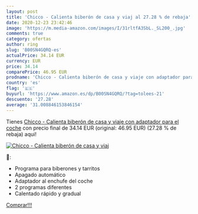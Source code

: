 ```yaml
---
layout: post
title: 'Chicco - Calienta biberón de casa y viaj al 27.28 % de rebaja'
date: 2020-12-23 23:42:46
image: 'https://m.media-amazon.com/images/I/31rltfA3SbL._SL200_.jpg'
comments: true
category: ofertas
author: ring
slug: 'B00SN4GQRQ-es'
actualPrice: 34.14 EUR
currency: EUR
price: 34.14
comparePrice: 46.95 EUR
prodname: 'Chicco - Calienta biberón de casa y viaje con adaptador para el coche'
country: 'es'
flag: '🇪🇸'
buyurl: 'https://www.amazon.es/dp/B00SN4GQRQ/?tag=tolees-21'
descuento: '27.28'
average: '31.008846153846154'
---
```


Tienes [Chicco - Calienta biberón de casa y viaje con adaptador para el coche](https://www.amazon.es/dp/B00SN4GQRQ/?tag=tolees-21) con precio final de  34.14 EUR (original: 46.95 EUR) (27.28 %  de rebaja) aqui!

[![Chicco - Calienta biberón de casa y viaj](https://m.media-amazon.com/images/I/31rltfA3SbL._SL200_.jpg)](https://www.amazon.es/dp/B00SN4GQRQ/?tag=tolees-21)

🔎:

- Programa para biberones y tarritos
- Apagado automático
- Adaptador al enchufe del coche
- 2 programas diferentes
- Calentado rápido y gradual

[Comprar!!!](https://www.amazon.es/dp/B00SN4GQRQ/?tag=tolees-21)
